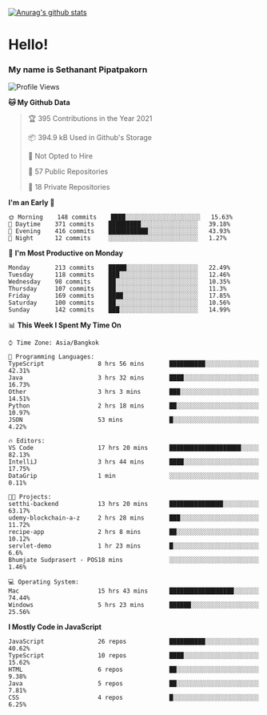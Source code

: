 [![Anurag's github stats](https://github-readme-stats.vercel.app/api?username=thetkpark&count_private=true&show_icons=true&theme=dracula)](https://github.com/anuraghazra/github-readme-stats)

# Hello!
### My name is Sethanant Pipatpakorn

<!--START_SECTION:waka-->
![Profile Views](http://img.shields.io/badge/Profile%20Views-8-blue)

**🐱 My Github Data** 

> 🏆 395 Contributions in the Year 2021
 > 
> 📦 394.9 kB Used in Github's Storage 
 > 
> 🚫 Not Opted to Hire
 > 
> 📜 57 Public Repositories 
 > 
> 🔑 18 Private Repositories  
 > 
**I'm an Early 🐤** 

```text
🌞 Morning    148 commits    ████░░░░░░░░░░░░░░░░░░░░░   15.63% 
🌆 Daytime    371 commits    █████████░░░░░░░░░░░░░░░░   39.18% 
🌃 Evening    416 commits    ███████████░░░░░░░░░░░░░░   43.93% 
🌙 Night      12 commits     ░░░░░░░░░░░░░░░░░░░░░░░░░   1.27%

```
📅 **I'm Most Productive on Monday** 

```text
Monday       213 commits    █████░░░░░░░░░░░░░░░░░░░░   22.49% 
Tuesday      118 commits    ███░░░░░░░░░░░░░░░░░░░░░░   12.46% 
Wednesday    98 commits     ██░░░░░░░░░░░░░░░░░░░░░░░   10.35% 
Thursday     107 commits    ██░░░░░░░░░░░░░░░░░░░░░░░   11.3% 
Friday       169 commits    ████░░░░░░░░░░░░░░░░░░░░░   17.85% 
Saturday     100 commits    ██░░░░░░░░░░░░░░░░░░░░░░░   10.56% 
Sunday       142 commits    ███░░░░░░░░░░░░░░░░░░░░░░   14.99%

```


📊 **This Week I Spent My Time On** 

```text
⌚︎ Time Zone: Asia/Bangkok

💬 Programming Languages: 
TypeScript               8 hrs 56 mins       ██████████░░░░░░░░░░░░░░░   42.31% 
Java                     3 hrs 32 mins       ████░░░░░░░░░░░░░░░░░░░░░   16.73% 
Other                    3 hrs 3 mins        ███░░░░░░░░░░░░░░░░░░░░░░   14.51% 
Python                   2 hrs 18 mins       ██░░░░░░░░░░░░░░░░░░░░░░░   10.97% 
JSON                     53 mins             █░░░░░░░░░░░░░░░░░░░░░░░░   4.22%

🔥 Editors: 
VS Code                  17 hrs 20 mins      ████████████████████░░░░░   82.13% 
IntelliJ                 3 hrs 44 mins       ████░░░░░░░░░░░░░░░░░░░░░   17.75% 
DataGrip                 1 min               ░░░░░░░░░░░░░░░░░░░░░░░░░   0.11%

🐱‍💻 Projects: 
setthi-backend           13 hrs 20 mins      ███████████████░░░░░░░░░░   63.17% 
udemy-blockchain-a-z     2 hrs 28 mins       ███░░░░░░░░░░░░░░░░░░░░░░   11.72% 
recipe-app               2 hrs 8 mins        ██░░░░░░░░░░░░░░░░░░░░░░░   10.12% 
servlet-demo             1 hr 23 mins        █░░░░░░░░░░░░░░░░░░░░░░░░   6.6% 
Bhumjate Sudprasert - POS18 mins             ░░░░░░░░░░░░░░░░░░░░░░░░░   1.46%

💻 Operating System: 
Mac                      15 hrs 43 mins      ██████████████████░░░░░░░   74.44% 
Windows                  5 hrs 23 mins       ██████░░░░░░░░░░░░░░░░░░░   25.56%

```

**I Mostly Code in JavaScript** 

```text
JavaScript               26 repos            ██████████░░░░░░░░░░░░░░░   40.62% 
TypeScript               10 repos            ████░░░░░░░░░░░░░░░░░░░░░   15.62% 
HTML                     6 repos             ██░░░░░░░░░░░░░░░░░░░░░░░   9.38% 
Java                     5 repos             ██░░░░░░░░░░░░░░░░░░░░░░░   7.81% 
CSS                      4 repos             █░░░░░░░░░░░░░░░░░░░░░░░░   6.25%

```



<!--END_SECTION:waka-->
